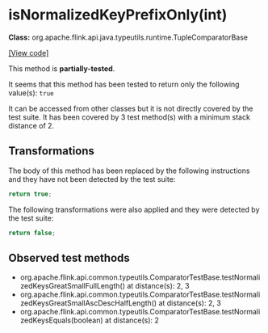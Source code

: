 # isNormalizedKeyPrefixOnly(int)

**Class:** org.apache.flink.api.java.typeutils.runtime.TupleComparatorBase

[[View code]](https://github.com/apache/flink/blob/740f711c4ec9c4b7cdefd01c9f64857c345a68a1/flink-core/src/main/java//org/apache/flink/api/java/typeutils/runtime/TupleComparatorBase.java#L227)

This method is **partially-tested**.

It seems that this method has been tested to return only the following value(s): `true`


It can be accessed from other classes but it is not directly covered by the test suite. 
It has been covered by 3 test method(s) with a minimum stack distance of 2.

## Transformations


The body of this method has been replaced by the following instructions and they have not been detected by the test suite:

```Java
return true;
```

The following transformations were also applied and they were detected by the test suite:

```Java
return false;
```





## Observed test methods

* org.apache.flink.api.common.typeutils.ComparatorTestBase.testNormalizedKeysGreatSmallFullLength() at distance(s): 2, 3
* org.apache.flink.api.common.typeutils.ComparatorTestBase.testNormalizedKeysGreatSmallAscDescHalfLength() at distance(s): 2, 3
* org.apache.flink.api.common.typeutils.ComparatorTestBase.testNormalizedKeysEquals(boolean) at distance(s): 2


